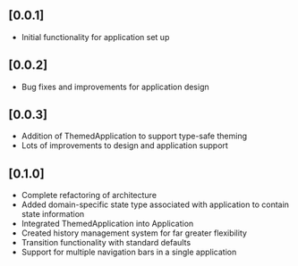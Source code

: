 ## [0.0.1]
- Initial functionality for application set up

## [0.0.2]
- Bug fixes and improvements for application design

## [0.0.3]
- Addition of ThemedApplication to support type-safe theming
- Lots of improvements to design and application support

## [0.1.0]
- Complete refactoring of architecture
- Added domain-specific state type associated with application to contain state information
- Integrated ThemedApplication into Application
- Created history management system for far greater flexibility
- Transition functionality with standard defaults
- Support for multiple navigation bars in a single application